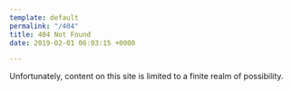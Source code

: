 ```yaml
---
template: default
permalink: "/404"
title: 404 Not Found
date: 2019-02-01 06:03:15 +0000

---
```

Unfortunately, content on this site is limited to a finite realm of possibility.